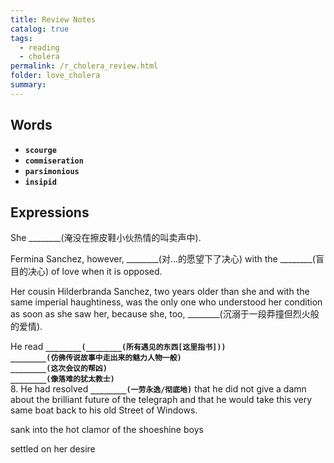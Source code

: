 ```yaml
---
title: Review Notes
catalog: true
tags: 
  - reading
  - cholera
permalink: /r_cholera_review.html
folder: love_cholera
summary: 
---
```


## Words

-   <b data-toggle="tooltip" data-original-title="{{site.data.glossary.scourge}}">`scourge`</b>
-   <b data-toggle="tooltip" data-original-title="{{site.data.glossary.commiseration}}">`commiseration`</b>
-   <b data-toggle="tooltip" data-original-title="{{site.data.glossary.parsimonious}}">`parsimonious`</b>
-   <b data-toggle="tooltip" data-original-title="{{site.data.glossary.insipid}}">`insipid`</b>



## Expressions

She ________(淹没在擦皮鞋小伙热情的叫卖声中).

Fermina Sanchez, however, ________(对...的愿望下了决心) with the ________(盲目的决心) of love when it is opposed.

Her cousin Hilderbranda Sanchez, two years older than she and with the same imperial haughtiness, was the only one who understood her condition as soon as she saw her, because she, too, ________(沉溺于一段莽撞但烈火般的爱情).

He read <b data-toggle="tooltip" data-original-title="{{site.data.answers.r_aug01}}">`________(________(所有遇见的东西[这里指书]))`</b>  
<b data-toggle="tooltip" data-original-title="{{site.data.answers.r_a}}">`________(仿佛传说故事中走出来的魅力人物一般)`</b>  
<b data-toggle="tooltip" data-original-title="{{site.data.answers.r_b}}">`________(这次会议的帮凶)`</b>  
<b data-toggle="tooltip" data-original-title="{{site.data.answers.r_c}}">`________(像落难的犹太教士)`</b>  
8.  He had resolved <b data-toggle="tooltip" data-original-title="{{site.data.answers.r_d}}">`________(一劳永逸/彻底地)`</b> that he did not give a damn about the brilliant future of the telegraph and that he would take this very same boat back to his old Street of Windows.


sank into the hot clamor of the shoeshine boys

settled on her desire